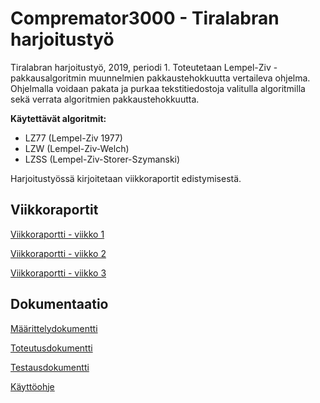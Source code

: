 # Compremator3000 - Tiralabran harjoitustyö
Tiralabran harjoitustyö, 2019, periodi 1. Toteutetaan Lempel-Ziv -pakkausalgoritmin muunnelmien pakkaustehokkuutta vertaileva ohjelma. Ohjelmalla voidaan pakata ja purkaa tekstitiedostoja valitulla algoritmilla sekä verrata algoritmien pakkaustehokkuutta.

**Käytettävät algoritmit:**
- LZ77 (Lempel-Ziv 1977)
- LZW (Lempel-Ziv-Welch)
- LZSS (Lempel-Ziv-Storer-Szymanski)

Harjoitustyössä kirjoitetaan viikkoraportit edistymisestä.

## Viikkoraportit

[Viikkoraportti - viikko 1](https://github.com/happoni/Compremator3000/blob/master/Viikkoraportit/Viikkoraportti_vko1.md)

[Viikkoraportti - viikko 2](https://github.com/happoni/Compremator3000/blob/master/Viikkoraportit/Viikkoraportti_vko2.md)

[Viikkoraportti - viikko 3](https://github.com/happoni/Compremator3000/blob/master/Viikkoraportit/Viikkoraportti_vko3.md)

## Dokumentaatio

[Määrittelydokumentti](https://github.com/happoni/Compremator3000/blob/master/Compremator3000/Dokumentaatio/M%C3%A4%C3%A4rittelydokumentti.md)

[Toteutusdokumentti](https://github.com/happoni/Compremator3000/blob/master/Compremator3000/Dokumentaatio/Toteutusdokumentti.md)

[Testausdokumentti](https://github.com/happoni/Compremator3000/blob/master/Compremator3000/Dokumentaatio/Testausdokumentti.md)

[Käyttöohje](https://github.com/happoni/Compremator3000/blob/master/Compremator3000/Dokumentaatio/K%C3%A4ytt%C3%B6ohje.md)
